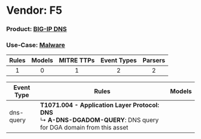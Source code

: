 Vendor: F5
==========
### Product: [BIG-IP DNS](../ds_f5_big-ip_dns.md)
### Use-Case: [Malware](../../../../UseCases/uc_malware.md)

| Rules | Models | MITRE TTPs | Event Types | Parsers |
|:-----:|:------:|:----------:|:-----------:|:-------:|
|   1   |   0    |     1      |      2      |    2    |

| Event Type | Rules                                                                                                                        | Models |
| ---------- | ---------------------------------------------------------------------------------------------------------------------------- | ------ |
| dns-query  | <b>T1071.004 - Application Layer Protocol: DNS</b><br> ↳ <b>A-DNS-DGADOM-QUERY</b>: DNS query for DGA domain from this asset |        |